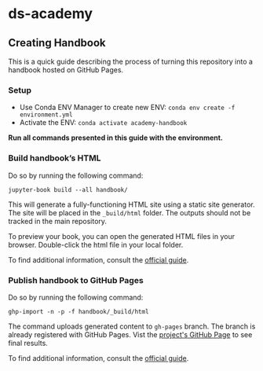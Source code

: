 # ds-academy

## Creating Handbook

This is a quick guide describing the process of turning this repository into a handbook hosted on GitHub Pages.

### Setup

- Use Conda ENV Manager to create new ENV: `conda env create -f environment.yml`
- Activate the ENV: `conda activate academy-handbook`

**Run all commands presented in this guide with the environment.**

### Build handbook’s HTML

Do so by running the following command:

```
jupyter-book build --all handbook/
```

This will generate a fully-functioning HTML site using a static site generator. The site will be placed in
the `_build/html` folder. The outputs should not be tracked in the main repository.

To preview your book, you can open the generated HTML files in your browser. Double-click the html file in your
local folder.

To find additional information, consult the [official guide](https://jupyterbook.org/en/stable/start/build.html).

### Publish handbook to GitHub Pages

Do so by running the following command:

```
ghp-import -n -p -f handbook/_build/html
```

The command uploads generated content to `gh-pages` branch. The branch is already registered with GitHub Pages. Vist the
[project's GitHub Page](https://strvcom.github.io/ds-academy/intro.html) to see final results.

To find additional information, consult the [official guide](https://jupyterbook.org/en/stable/start/publish.html).